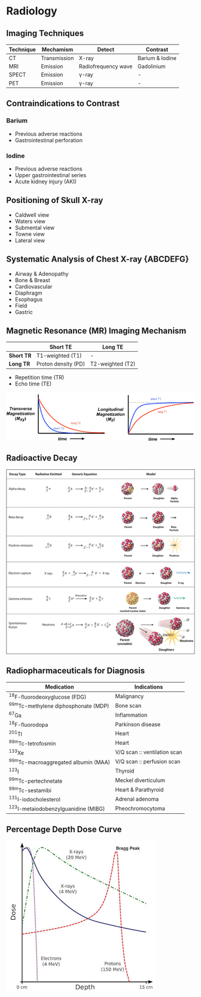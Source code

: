 # Radiology

## Imaging Techniques

|Technique|Mechamism|Detect|Contrast|
|-|-|-|-|
|CT|Transmission|X-ray|Barium & Iodine|
|MRI|Emission|Radiofrequency wave|Gadolinium|
|SPECT|Emission|γ-ray|-|
|PET|Emission|γ-ray|-|

## Contraindications to Contrast

### Barium

- Previous adverse reactions
- Gastrointestinal perforation

### Iodine

- Previous adverse reactions
- Upper gastrointestinal series
- Acute kidney injury (AKI)

## Positioning of Skull X-ray

- Caldwell view
- Waters view
- Submental view
- Towne view
- Lateral view

## Systematic Analysis of Chest X-ray {ABCDEFG}

- Airway & Adenopathy
- Bone & Breast
- Cardiovascular
- Diaphragm
- Esophagus
- Field
- Gastric

## Magnetic Resonance (MR) Imaging Mechanism

||Short TE|Long TE|
|-|-|-|
|**Short TR**|T1-weighted (T1)|-|
|**Long TR**|Proton density (PD)|T2-weighted (T2)|

- Repetition time (TR)
- Echo time (TE)

![](../Figures/Magnetic%20Resonance%20(MR)%20Imaging.png)

## Radioactive Decay

![](../Figures/Radioactive%20Decay.jpg)

## Radiopharmaceuticals for Diagnosis

|Medication|Indications|
|-|-|
|<sup>18</sup>F-fluorodeoxyglucose (FDG)|Malignancy|
|<sup>99m</sup>Tc-methylene diphosphonate (MDP)|Bone scan|
|<sup>67</sup>Ga|Inflammation|
|<sup>18</sup>F-fluorodopa|Parkinson disease|
|<sup>201</sup>Tl|Heart|
|<sup>99m</sup>Tc-tetrofosmin|Heart|
|<sup>133</sup>Xe|V/Q scan :: ventilation scan|
|<sup>99m</sup>Tc-macroaggregated albumin (MAA)|V/Q scan :: perfusion scan|
|<sup>123</sup>I|Thyroid|
|<sup>99m</sup>Tc-pertechnetate|Meckel diverticulum|
|<sup>99m</sup>Tc-sestamibi|Heart & Parathyroid|
|<sup>131</sup>I-iodocholesterol|Adrenal adenoma|
|<sup>123</sup>I-metaiodobenzylguanidine (MIBG)|Pheochromocytoma|

## Percentage Depth Dose Curve

![](../Figures/Percentage%20Depth%20Dose%20Curve.jpg)
